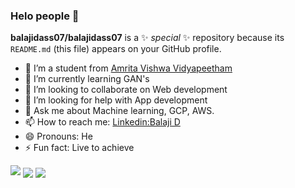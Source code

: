 ### Helo people  👋
**balajidass07/balajidass07** is a ✨ _special_ ✨ repository because its `README.md` (this file) appears on your GitHub profile.

- 🔭 I’m a student from [Amrita Vishwa Vidyapeetham](https://admissions.amrita.edu/btech/?utm_source=google&utm_medium=Search&utm_campaign=Btech2020Google&gclid=Cj0KCQjw1qL6BRCmARIsADV9JtYZjIYoC3bvmnVm0CcAIELrk65rnCv8XxFVWvOku7s4RTt0qsaUQeEaAteOEALw_wcB)
- 🌱 I’m currently learning GAN's
- 👯 I’m looking to collaborate on Web development
- 🤔 I’m looking for help with App development
- 💬 Ask me about Machine learning, GCP, AWS.
- 📫 How to reach me: [Linkedin:Balaji D](https://www.linkedin.com/in/balaji-d-6a48941b6/)
- 😄 Pronouns: He
- ⚡ Fun fact: Live to achieve 

<img src="https://github-readme-stats.vercel.app/api?username=balajidass07&&show_icons=true&title_color=ffffff&icon_color=bb2acf&text_color=daf7dc&bg_color=191919">

<img align="center" src="https://github-readme-stats.vercel.app/api/top-langs/?username=balajidass07&layout=compact&theme=radical" />

<img align="center" src="https://github-readme-stats.vercel.app/api/pin/?username=balajidass07&repo=balajidass07.github.io&theme=radical" />
